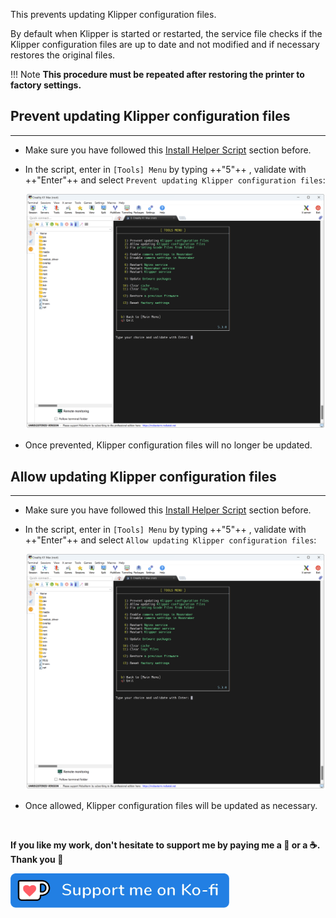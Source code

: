 This prevents updating Klipper configuration files.

By default when Klipper is started or restarted, the service file checks if the Klipper configuration files are up to date and not modified and if necessary restores the original files.

!!! Note
    **This procedure must be repeated after restoring the printer to factory settings.**


## Prevent updating Klipper configuration files
<hr>

- Make sure you have followed this <a href="../../helper-script/helper-script-installation">Install Helper Script</a> section before.

- In the script, enter in `[Tools] Menu` by typing ++"5"++ , validate with ++"Enter"++ and select `Prevent updating Klipper configuration files`:

    <img width="900" src="../../assets/img/Creality-Helper-Script/Tools_Menu.png">

- Once prevented, Klipper configuration files will no longer be updated.


## Allow updating Klipper configuration files
<hr>

- Make sure you have followed this <a href="../../helper-script/helper-script-installation">Install Helper Script</a> section before.

- In the script, enter in `[Tools] Menu` by typing ++"5"++ , validate with ++"Enter"++ and select `Allow updating Klipper configuration files`:

    <img width="900" src="../../assets/img/Creality-Helper-Script/Tools_Menu.png">

- Once allowed, Klipper configuration files will be updated as necessary.

<br />

**If you like my work, don't hesitate to support me by paying me a 🍺 or a ☕. Thank you 🙂**

<a href="https://ko-fi.com/guilouz" target="_blank"><img width="350" src="../../assets/img/home/Ko-fi.png"></a>
